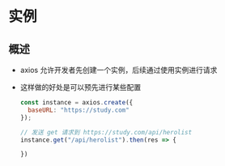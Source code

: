 # 实例

## 概述

+ axios 允许开发者先创建一个实例，后续通过使用实例进行请求

+ 这样做的好处是可以预先进行某些配置

  ```js
  const instance = axios.create({
    baseURL: "https://study.com"
  });

  // 发送 get 请求到 https://study.com/api/herolist
  instance.get("/api/herolist").then(res => {

  })
  ```

